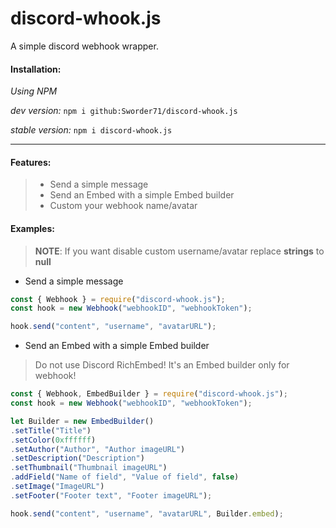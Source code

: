 # discord-whook.js

A simple discord webhook wrapper.

#### Installation:
*Using NPM*

*dev version:*
`npm i github:Sworder71/discord-whook.js`

*stable version:*
`npm i discord-whook.js`

<hr>

#### Features:
>- Send a simple message
>- Send an Embed with a simple Embed builder
>- Custom your webhook name/avatar

#### Examples:
>__NOTE__: If you want disable custom username/avatar replace **strings** to **null**

- Send a simple message 
```js
const { Webhook } = require("discord-whook.js");
const hook = new Webhook("webhookID", "webhookToken");

hook.send("content", "username", "avatarURL");
```

- Send an Embed with a simple Embed builder
>Do not use Discord RichEmbed! It's an Embed builder only for webhook!<br>
```js
const { Webhook, EmbedBuilder } = require("discord-whook.js");
const hook = new Webhook("webhookID", "webhookToken");

let Builder = new EmbedBuilder()
.setTitle("Title")
.setColor(0xffffff)
.setAuthor("Author", "Author imageURL")
.setDescription("Description")
.setThumbnail("Thumbnail imageURL")
.addField("Name of field", "Value of field", false)
.setImage("ImageURL")
.setFooter("Footer text", "Footer imageURL");

hook.send("content", "username", "avatarURL", Builder.embed);
```
